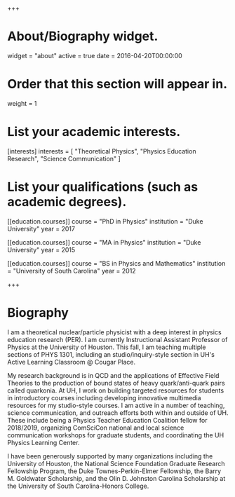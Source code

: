 +++
# About/Biography widget.
widget = "about"
active = true
date = 2016-04-20T00:00:00

# Order that this section will appear in.
weight = 1

# List your academic interests.
[interests]
  interests = [
    "Theoretical Physics",
    "Physics Education Research",
    "Science Communication"
  ]

# List your qualifications (such as academic degrees).
[[education.courses]]
  course = "PhD in Physics"
  institution = "Duke University"
  year = 2017

[[education.courses]]
  course = "MA in Physics"
  institution = "Duke University"
  year = 2015

[[education.courses]]
  course = "BS in Physics and Mathematics"
  institution = "University of South Carolina"
  year = 2012

+++

# Biography

I am a theoretical nuclear/particle physicist with a deep interest in physics education research (PER). I am currently Instructional Assistant Professor of Physics at the University of Houston. This fall, I am teaching multiple sections of PHYS 1301, including an studio/inquiry-style section in UH's Active Learning Classroom @ Cougar Place.

My research background is in QCD and the applications of Effective Field Theories to the production of bound states of heavy quark/anti-quark pairs called quarkonia. At UH, I work on building targeted resources for students in introductory courses including developing innovative multimedia resources for my studio-style courses. I am active in a number of teaching, science communication, and outreach efforts both within and outside of UH. These include being a Physics Teacher Education Coalition fellow for 2018/2019, organizing ComSciCon national and local science communication workshops for graduate students, and coordinating the UH Physics Learning Center.

I have been generously supported by many organizations including the University of Houston, the National Science Foundation Graduate Research Fellowship Program, the Duke Townes-Perkin-Elmer Fellowship, the Barry M. Goldwater Scholarship, and the Olin D. Johnston Carolina Scholarship at the University of South Carolina-Honors College.
